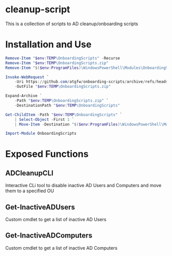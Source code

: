 # cleanup-script

This is a collection of scripts to AD cleanup/onboarding scripts

# Installation and Use

```powershell
Remove-Item "$env:TEMP\OnboardingScripts" -Recurse
Remove-Item "$env:TEMP\OnboardingScripts.zip" 
Remove-Item "$($env:ProgramFiles)\WindowsPowerShell\Modules\OnboardingScripts" -Recurse

Invoke-WebRequest `
    -Uri https://github.com/atgfw/onboarding-scripts/archive/refs/heads/main.zip `
    -OutFile "$env:TEMP\OnboardingScripts.zip"

Expand-Archive `
    -Path "$env:TEMP\OnboardingScripts.zip" `
    -DestinationPath "$env:TEMP\OnboardingScripts"

Get-ChildItem -Path "$env:TEMP\OnboardingScripts" `
    | Select-Object -First 1 `
    | Move-Item -Destination "$($env:ProgramFiles)\WindowsPowerShell\Modules\OnboardingScripts"

Import-Module OnboardingScripts
```

# Exposed Functions

## ADCleanupCLI

Interactive CLi tool to disable inactive AD Users and Computers and move them to a specified OU

## Get-InactiveADUsers

Custom cmdlet to get a list of inactive AD Users

## Get-InactiveADComputers

Custom cmdlet to get a list of inactive AD Computers
